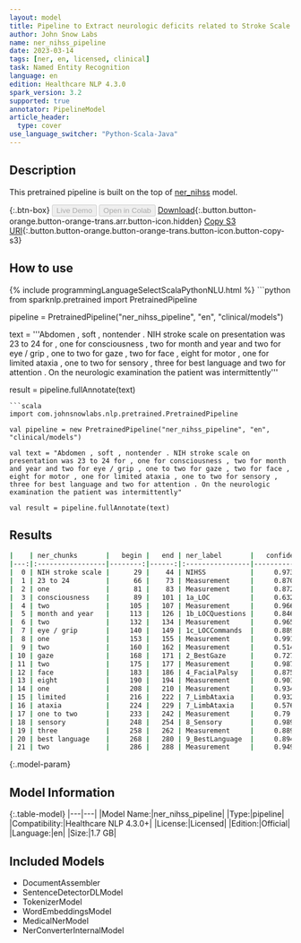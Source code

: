 ```yaml
---
layout: model
title: Pipeline to Extract neurologic deficits related to Stroke Scale (NIHSS)
author: John Snow Labs
name: ner_nihss_pipeline
date: 2023-03-14
tags: [ner, en, licensed, clinical]
task: Named Entity Recognition
language: en
edition: Healthcare NLP 4.3.0
spark_version: 3.2
supported: true
annotator: PipelineModel
article_header:
  type: cover
use_language_switcher: "Python-Scala-Java"
---
```


## Description

This pretrained pipeline is built on the top of [ner_nihss](https://nlp.johnsnowlabs.com/2021/11/15/ner_nihss_en.html) model.

{:.btn-box}
<button class="button button-orange" disabled>Live Demo</button>
<button class="button button-orange" disabled>Open in Colab</button>
[Download](https://s3.amazonaws.com/auxdata.johnsnowlabs.com/clinical/models/ner_nihss_pipeline_en_4.3.0_3.2_1678778218996.zip){:.button.button-orange.button-orange-trans.arr.button-icon.hidden}
[Copy S3 URI](s3://auxdata.johnsnowlabs.com/clinical/models/ner_nihss_pipeline_en_4.3.0_3.2_1678778218996.zip){:.button.button-orange.button-orange-trans.button-icon.button-copy-s3}

## How to use



<div class="tabs-box" markdown="1">
{% include programmingLanguageSelectScalaPythonNLU.html %}
```python
from sparknlp.pretrained import PretrainedPipeline

pipeline = PretrainedPipeline("ner_nihss_pipeline", "en", "clinical/models")

text = '''Abdomen , soft , nontender . NIH stroke scale on presentation was 23 to 24 for , one for consciousness , two for month and year and two for eye / grip , one to two for gaze , two for face , eight for motor , one for limited ataxia , one to two for sensory , three for best language and two for attention . On the neurologic examination the patient was intermittently'''

result = pipeline.fullAnnotate(text)
```
```scala
import com.johnsnowlabs.nlp.pretrained.PretrainedPipeline

val pipeline = new PretrainedPipeline("ner_nihss_pipeline", "en", "clinical/models")

val text = "Abdomen , soft , nontender . NIH stroke scale on presentation was 23 to 24 for , one for consciousness , two for month and year and two for eye / grip , one to two for gaze , two for face , eight for motor , one for limited ataxia , one to two for sensory , three for best language and two for attention . On the neurologic examination the patient was intermittently"

val result = pipeline.fullAnnotate(text)
```
</div>

## Results

```bash
|    | ner_chunks       |   begin |   end | ner_label       |   confidence |
|---:|:-----------------|--------:|------:|:----------------|-------------:|
|  0 | NIH stroke scale |      29 |    44 | NIHSS           |     0.973533 |
|  1 | 23 to 24         |      66 |    73 | Measurement     |     0.870567 |
|  2 | one              |      81 |    83 | Measurement     |     0.8726   |
|  3 | consciousness    |      89 |   101 | 1a_LOC          |     0.6322   |
|  4 | two              |     105 |   107 | Measurement     |     0.9665   |
|  5 | month and year   |     113 |   126 | 1b_LOCQuestions |     0.846433 |
|  6 | two              |     132 |   134 | Measurement     |     0.9659   |
|  7 | eye / grip       |     140 |   149 | 1c_LOCCommands  |     0.889433 |
|  8 | one              |     153 |   155 | Measurement     |     0.9917   |
|  9 | two              |     160 |   162 | Measurement     |     0.5144   |
| 10 | gaze             |     168 |   171 | 2_BestGaze      |     0.7272   |
| 11 | two              |     175 |   177 | Measurement     |     0.9872   |
| 12 | face             |     183 |   186 | 4_FacialPalsy   |     0.8758   |
| 13 | eight            |     190 |   194 | Measurement     |     0.9013   |
| 14 | one              |     208 |   210 | Measurement     |     0.9343   |
| 15 | limited          |     216 |   222 | 7_LimbAtaxia    |     0.9326   |
| 16 | ataxia           |     224 |   229 | 7_LimbAtaxia    |     0.5762   |
| 17 | one to two       |     233 |   242 | Measurement     |     0.79     |
| 18 | sensory          |     248 |   254 | 8_Sensory       |     0.9892   |
| 19 | three            |     258 |   262 | Measurement     |     0.8896   |
| 20 | best language    |     268 |   280 | 9_BestLanguage  |     0.89415  |
| 21 | two              |     286 |   288 | Measurement     |     0.949    |
```

{:.model-param}
## Model Information

{:.table-model}
|---|---|
|Model Name:|ner_nihss_pipeline|
|Type:|pipeline|
|Compatibility:|Healthcare NLP 4.3.0+|
|License:|Licensed|
|Edition:|Official|
|Language:|en|
|Size:|1.7 GB|

## Included Models

- DocumentAssembler
- SentenceDetectorDLModel
- TokenizerModel
- WordEmbeddingsModel
- MedicalNerModel
- NerConverterInternalModel